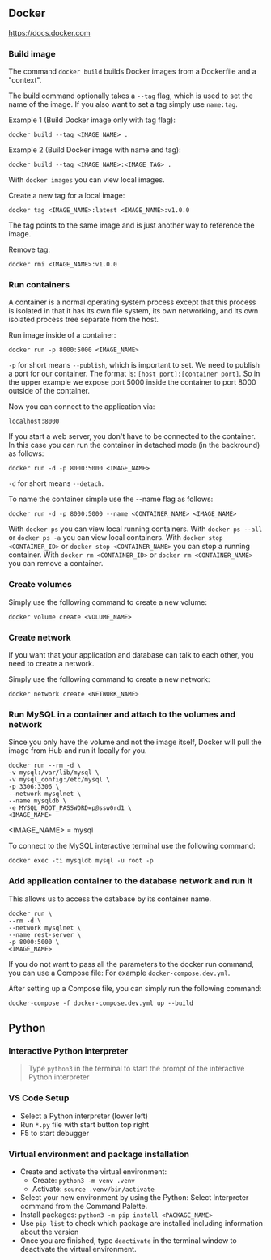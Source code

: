 ## Docker

https://docs.docker.com

### Build image

The command `docker build` builds Docker images from a Dockerfile and a "context".

The build command optionally takes a `--tag` flag, which is used to set the name
of the image. If you also want to set a tag simply use `name:tag`.

Example 1 (Build Docker image only with tag flag):

```
docker build --tag <IMAGE_NAME> .
```

Example 2 (Build Docker image with name and tag):

```
docker build --tag <IMAGE_NAME>:<IMAGE_TAG> .
```

With `docker images` you can view local images.

Create a new tag for a local image:

```
docker tag <IMAGE_NAME>:latest <IMAGE_NAME>:v1.0.0
```

The tag points to the same image and is just another way to reference the image.

Remove tag:

```
docker rmi <IMAGE_NAME>:v1.0.0
```

### Run containers

A container is a normal operating system process except that this process is
isolated in that it has its own file system, its own networking, and its own
isolated process tree separate from the host.

Run image inside of a container:

```
docker run -p 8000:5000 <IMAGE_NAME>
```

`-p` for short means `--publish`, which is important to set. We need to publish
a port for our container. The format is: `[host port]:[container port]`.
So in the upper example we expose port 5000 inside the container to port 8000
outside of the container.

Now you can connect to the application via:

```
localhost:8000
```

If you start a web server, you don't have to be connected to the container. In this
case you can run the container in detached mode (in the backround) as follows:

```
docker run -d -p 8000:5000 <IMAGE_NAME>
```

`-d` for short means `--detach`.

To name the container simple use the --name flag as follows:

```
docker run -d -p 8000:5000 --name <CONTAINER_NAME> <IMAGE_NAME>
```

With `docker ps` you can view local running containers.
With `docker ps --all` or `docker ps -a` you can view local containers.
With `docker stop <CONTAINER_ID>` or `docker stop <CONTAINER_NAME>` you can stop a running container.
With `docker rm <CONTAINER_ID>` or `docker rm <CONTAINER_NAME>` you can remove a container.

### Create volumes

Simply use the following command to create a new volume:

```
docker volume create <VOLUME_NAME>
```

### Create network

If you want that your application and database can talk to each other, you need
to create a network.

Simply use the following command to create a new network:

```
docker network create <NETWORK_NAME>
```

### Run MySQL in a container and attach to the volumes and network

Since you only have the volume and not the image itself, Docker will pull the image
from Hub and run it locally for you.

```
docker run --rm -d \
-v mysql:/var/lib/mysql \
-v mysql_config:/etc/mysql \
-p 3306:3306 \
--network mysqlnet \
--name mysqldb \
-e MYSQL_ROOT_PASSWORD=p@ssw0rd1 \
<IMAGE_NAME>
```

<IMAGE_NAME> = mysql

To connect to the MySQL interactive terminal use the following command:

```
docker exec -ti mysqldb mysql -u root -p
```

### Add application container to the database network and run it

This allows us to access the database by its container name.

```
docker run \
--rm -d \
--network mysqlnet \
--name rest-server \
-p 8000:5000 \
<IMAGE_NAME>
```

If you do not want to pass all the parameters to the docker run command, you can
use a Compose file: For example `docker-compose.dev.yml`.

After setting up a Compose file, you can simply run the following command:

```
docker-compose -f docker-compose.dev.yml up --build
```

## Python

### Interactive Python interpreter

> Type `python3` in the terminal to start the prompt of the interactive Python interpreter

### VS Code Setup

- Select a Python interpreter (lower left)
- Run `*.py` file with start button top right
- F5 to start debugger

### Virtual environment and package installation

- Create and activate the virtual environment:
  - Create: `python3 -m venv .venv`
  - Activate: `source .venv/bin/activate`
- Select your new environment by using the Python: Select Interpreter command from the Command Palette.
- Install packages: `python3 -m pip install <PACKAGE_NAME>`
- Use `pip list` to check which package are installed including information about the version
- Once you are finished, type `deactivate` in the terminal window to deactivate the virtual environment.
